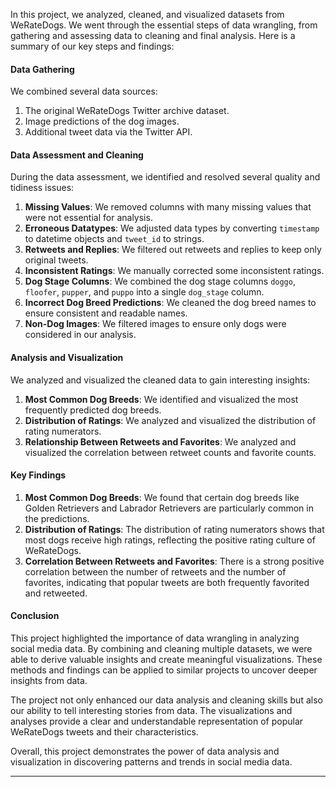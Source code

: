 

In this project, we analyzed, cleaned, and visualized datasets from WeRateDogs. We went through the essential steps of data wrangling, from gathering and assessing data to cleaning and final analysis. Here is a summary of our key steps and findings:

#### Data Gathering
We combined several data sources:
1. The original WeRateDogs Twitter archive dataset.
2. Image predictions of the dog images.
3. Additional tweet data via the Twitter API.

#### Data Assessment and Cleaning
During the data assessment, we identified and resolved several quality and tidiness issues:
1. **Missing Values**: We removed columns with many missing values that were not essential for analysis.
2. **Erroneous Datatypes**: We adjusted data types by converting `timestamp` to datetime objects and `tweet_id` to strings.
3. **Retweets and Replies**: We filtered out retweets and replies to keep only original tweets.
4. **Inconsistent Ratings**: We manually corrected some inconsistent ratings.
5. **Dog Stage Columns**: We combined the dog stage columns `doggo`, `floofer`, `pupper`, and `puppo` into a single `dog_stage` column.
6. **Incorrect Dog Breed Predictions**: We cleaned the dog breed names to ensure consistent and readable names.
7. **Non-Dog Images**: We filtered images to ensure only dogs were considered in our analysis.

#### Analysis and Visualization
We analyzed and visualized the cleaned data to gain interesting insights:
1. **Most Common Dog Breeds**: We identified and visualized the most frequently predicted dog breeds.
2. **Distribution of Ratings**: We analyzed and visualized the distribution of rating numerators.
3. **Relationship Between Retweets and Favorites**: We analyzed and visualized the correlation between retweet counts and favorite counts.

#### Key Findings
1. **Most Common Dog Breeds**: We found that certain dog breeds like Golden Retrievers and Labrador Retrievers are particularly common in the predictions.
2. **Distribution of Ratings**: The distribution of rating numerators shows that most dogs receive high ratings, reflecting the positive rating culture of WeRateDogs.
3. **Correlation Between Retweets and Favorites**: There is a strong positive correlation between the number of retweets and the number of favorites, indicating that popular tweets are both frequently favorited and retweeted.

#### Conclusion
This project highlighted the importance of data wrangling in analyzing social media data. By combining and cleaning multiple datasets, we were able to derive valuable insights and create meaningful visualizations. These methods and findings can be applied to similar projects to uncover deeper insights from data.

The project not only enhanced our data analysis and cleaning skills but also our ability to tell interesting stories from data. The visualizations and analyses provide a clear and understandable representation of popular WeRateDogs tweets and their characteristics.

Overall, this project demonstrates the power of data analysis and visualization in discovering patterns and trends in social media data.

---

